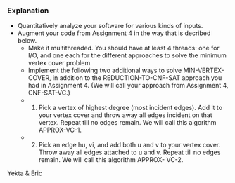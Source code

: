 ### Explanation
* Quantitatively analyze your software for various kinds of inputs.
* Augment your code from Assignment 4 in the way that is decribed below.
	* Make it multithreaded. You should have at least 4 threads: one for I/O, and one each for the
different approaches to solve the minimum vertex cover problem.
	* Implement the following two additional ways to solve MIN-VERTEX-COVER, in addition
to the REDUCTION-TO-CNF-SAT approach you had in Assignment 4. (We will call your
approach from Assignment 4, CNF-SAT-VC.)
	* 1. Pick a vertex of highest degree (most incident edges). Add it to your vertex cover and
throw away all edges incident on that vertex. Repeat till no edges remain. We will call
this algorithm APPROX-VC-1.
	* 2. Pick an edge hu, vi, and add both u and v to your vertex cover. Throw away all edges
attached to u and v. Repeat till no edges remain. We will call this algorithm APPROX-
VC-2.

Yekta & Eric
